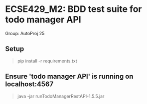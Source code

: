 # ECSE429_M2: BDD test suite for todo manager API

Group: AutoProj 25

## Setup
> pip install -r requirements.txt

## Ensure 'todo manager API' is running on localhost:4567
> java -jar runTodoManagerRestAPI-1.5.5.jar

